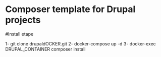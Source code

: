 # Composer template for Drupal projects

#Install etape

1- git clone drupaldOCKER.git
2- docker-compose up -d
3- docker-exec DRUPAL_CONTAINER composer install
